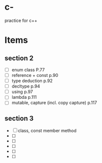# c-
practice for c++

# Items
## section 2
- [ ] enum class P.77
- [ ] reference + const p.90
- [ ] type deduction p.92
- [ ] decltype p.94
- [ ] using p.97
- [ ] lambda p.111
- [ ] mutable, capture (incl. copy capture) p.117
## section 3
- [ ] class, const member method
- [ ] 
- [ ] 
- [ ] 
- [ ] 
- [ ] 